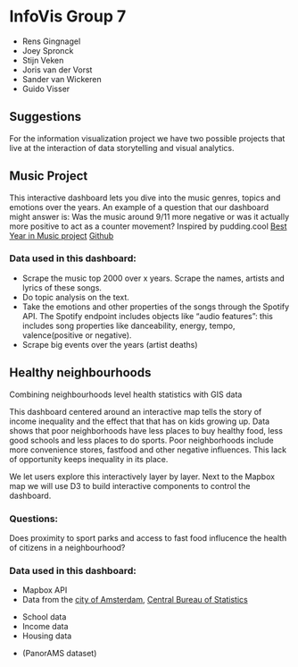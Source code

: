 # InfoVis Group 7
* Rens Gingnagel
* Joey Spronck
* Stijn Veken
* Joris van der Vorst
* Sander van Wickeren
* Guido Visser

## Suggestions
For the information visualization project we have two possible projects that live at the interaction of data storytelling and visual analytics.

## Music Project
This interactive dashboard lets you dive into the music genres, topics and emotions over the years. An example of a question that our dashboard might answer is: Was the music around 9/11 more negative or was it actually more positive to act as a counter movement?
Inspired by pudding.cool [Best Year in Music project](https://pudding.cool/projects/music-history/) [Github](https://github.com/the-pudding/music-taste-2019)

### Data used in this dashboard:
* Scrape the music top 2000 over x years. Scrape the names, artists and lyrics of these songs.
* Do topic analysis on the text.
* Take the emotions and other properties of the songs through the Spotify API. The Spotify endpoint includes objects like “audio features”: this includes song properties like danceability, energy, tempo, valence(positive or negative).
* Scrape big events over the years (artist deaths)


## Healthy neighbourhoods
Combining neighbourhoods level health statistics with GIS data

This dashboard centered around an interactive map tells the story of income inequality and the effect that that has on kids growing up. Data shows that poor neighborhoods have less places to buy healthy food, less good schools and less places to do sports. Poor neighborhoods include more convenience stores, fastfood and other negative influences. This lack of opportunity keeps inequality in its place.

We let users explore this interactively layer by layer. Next to the Mapbox map we will use D3 to build interactive components to control the dashboard.


### Questions:
Does proximity to sport parks and access to fast food influcence the health of citizens in a neighbourhood?


### Data used in this dashboard:
* Mapbox API
* Data from the [city of Amsterdam](https://data.amsterdam.nl), [Central Bureau of Statistics](https://www.cbs.nl)
- School data
- Income data
- Housing data
* (PanorAMS dataset)
